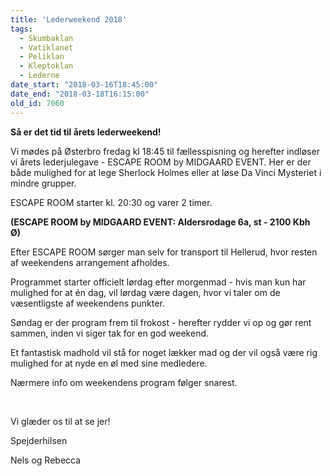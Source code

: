 ```yaml
---
title: 'Lederweekend 2018'
tags:
  - Skumbaklan
  - Vatiklanet
  - Peliklan
  - Kleptoklan
  - Lederne
date_start: "2018-03-16T18:45:00"
date_end: "2018-03-18T16:15:00"
old_id: 7060
---
```

**Så er det tid til årets lederweekend!&nbsp;**

Vi mødes på Østerbro fredag kl 18:45 til fællesspisning og herefter indløser vi årets lederjulegave - ESCAPE ROOM by MIDGAARD EVENT. Her er der både mulighed for at lege Sherlock Holmes eller at løse Da Vinci Mysteriet i mindre grupper.&nbsp;

ESCAPE ROOM starter kl. 20:30 og varer 2 timer.&nbsp;

**(ESCAPE ROOM by MIDGAARD EVENT: Aldersrodage 6a, st - 2100 Kbh Ø)&nbsp;&nbsp;**

Efter ESCAPE ROOM sørger man selv for transport til Hellerud, hvor resten af weekendens arrangement afholdes.&nbsp;

Programmet starter officielt lørdag efter morgenmad - hvis man kun har mulighed for at én dag, vil lørdag være dagen, hvor vi taler om de væsentligste af weekendens punkter.&nbsp;

Søndag er der program frem til frokost - herefter rydder vi op og gør rent sammen, inden vi siger tak for en god weekend.&nbsp;

Et fantastisk madhold vil stå for noget lækker mad og der vil også være rig mulighed for at nyde en øl med sine medledere.&nbsp;

Nærmere info om weekendens program følger snarest.&nbsp;

&nbsp;

Vi glæder os til at se jer!&nbsp;

Spejderhilsen&nbsp;

Nels og Rebecca&nbsp;
